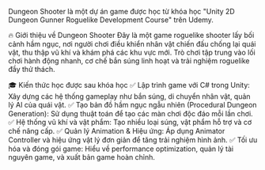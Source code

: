 Dungeon Shooter là một dự án game được học từ khóa học "Unity 2D Dungeon Gunner Roguelike Development Course" trên Udemy.

🔥 Giới thiệu về Dungeon Shooter
Đây là một game roguelike shooter lấy bối cảnh hầm ngục, nơi người chơi điều khiển nhân vật chiến đấu chống lại quái vật, thu thập vũ khí và khám phá các khu vực mới. Trò chơi tập trung vào lối chơi hành động nhanh, cơ chế bắn súng linh hoạt và trải nghiệm roguelike đầy thử thách.

🎓 Kiến thức học được sau khóa học
✅ Lập trình game với C# trong Unity: Xây dựng các hệ thống gameplay như bắn súng, di chuyển nhân vật, quản lý AI của quái vật.
✅ Tạo bản đồ hầm ngục ngẫu nhiên (Procedural Dungeon Generation): Sử dụng thuật toán để tạo các màn chơi độc đáo mỗi lần chơi.
✅ Hệ thống vũ khí và vật phẩm: Tạo nhiều loại súng, vật phẩm hỗ trợ và cơ chế nâng cấp.
✅ Quản lý Animation & Hiệu ứng: Áp dụng Animator Controller và hiệu ứng vật lý đơn giản để tăng trải nghiệm hình ảnh.
✅ Tối ưu hóa và đóng gói game: Hiểu về performance optimization, quản lý tài nguyên game, và xuất bản game hoàn chỉnh.
